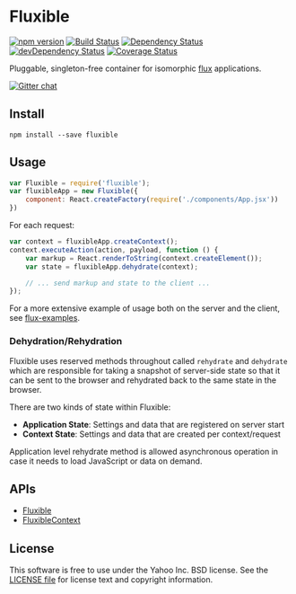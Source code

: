 # Fluxible

[![npm version](https://badge.fury.io/js/fluxible.svg)](http://badge.fury.io/js/fluxible)
[![Build Status](https://travis-ci.org/yahoo/fluxible.svg?branch=master)](https://travis-ci.org/yahoo/fluxible)
[![Dependency Status](https://david-dm.org/yahoo/fluxible.svg)](https://david-dm.org/yahoo/fluxible)
[![devDependency Status](https://david-dm.org/yahoo/fluxible/dev-status.svg)](https://david-dm.org/yahoo/fluxible#info=devDependencies)
[![Coverage Status](https://coveralls.io/repos/yahoo/fluxible/badge.png?branch=master)](https://coveralls.io/r/yahoo/fluxible?branch=master)

Pluggable, singleton-free container for isomorphic [flux](https://github.com/facebook/flux) applications.

[![Gitter chat](https://badges.gitter.im/gitterHQ/gitter.png)](https://gitter.im/yahoo/fluxible)

## Install

`npm install --save fluxible`

## Usage

```js
var Fluxible = require('fluxible');
var fluxibleApp = new Fluxible({
    component: React.createFactory(require('./components/App.jsx'))
})
```

For each request:

```js
var context = fluxibleApp.createContext();
context.executeAction(action, payload, function () {
    var markup = React.renderToString(context.createElement());
    var state = fluxibleApp.dehydrate(context);

    // ... send markup and state to the client ...
});
```

For a more extensive example of usage both on the server and the client, see [flux-examples](https://github.com/yahoo/flux-examples).

### Dehydration/Rehydration

Fluxible uses reserved methods throughout called `rehydrate` and `dehydrate` which are responsible for taking a snapshot of server-side state so that it can be sent to the browser and rehydrated back to the same state in the browser.

There are two kinds of state within Fluxible:

 * **Application State**: Settings and data that are registered on server start
 * **Context State**: Settings and data that are created per context/request

Application level rehydrate method is allowed asynchronous operation in case it needs to load JavaScript or data on demand.


## APIs

- [Fluxible](https://github.com/yahoo/fluxible/blob/master/docs/api/Fluxible.md)
- [FluxibleContext](https://github.com/yahoo/fluxible/blob/master/docs/api/FluxibleContext.md)


## License

This software is free to use under the Yahoo Inc. BSD license.
See the [LICENSE file][] for license text and copyright information.

[LICENSE file]: https://github.com/yahoo/fluxible/blob/master/LICENSE.md
